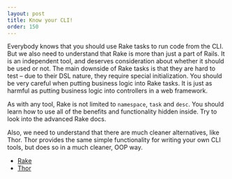 ```yaml
---
layout: post
title: Know your CLI!
order: 150
---
```


Everybody knows that you should use Rake tasks to run code from the CLI. But we also need to understand that Rake is more than just a part of Rails. It is an independent tool, and deserves consideration about whether it should be used or not. The main downside of Rake tasks is that they are hard to test – due to their DSL nature, they require special initialization. You should be very careful when putting business logic into Rake tasks. It is just as harmful as putting business logic into controllers in a web framework.

As with any tool, Rake is not limited to `namespace`, `task` and `desc`. You should learn how to use all of the benefits and functionality hidden inside. Try to look into the advanced Rake docs.

Also, we need to understand that there are much cleaner alternatives, like Thor. Thor provides the same simple functionality for writing your own CLI tools, but does so in a much cleaner, OOP way.

* [Rake](http://docs.seattlerb.org/rake/)
* [Thor](https://github.com/erikhuda/thor)
